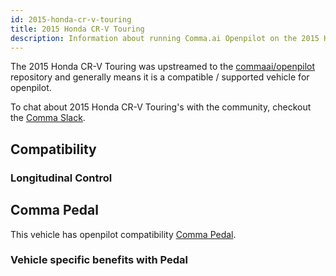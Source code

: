 ```yaml
---
id: 2015-honda-cr-v-touring
title: 2015 Honda CR-V Touring
description: Information about running Comma.ai Openpilot on the 2015 Honda CR-V Touring
---
```


The 2015 Honda CR-V Touring was upstreamed to the [commaai/openpilot](https://github.com/commaai/openpilot) repository and generally means it is a compatible / supported vehicle for openpilot.

To chat about 2015 Honda CR-V Touring's with the community, checkout the  [Comma Slack](https://slack.comma.ai).
## Compatibility

### Longitudinal Control



## Comma Pedal

This vehicle has openpilot compatibility [Comma Pedal](/hardware/pedal).

### Vehicle specific benefits with Pedal

